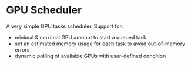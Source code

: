 # GPU Scheduler

A very simple GPU tasks scheduler. Support for:

- minimal & maximal GPU amount to start a queued task
- set an estimated memory usage for each task to avoid out-of-memory errors
- dynamic polling of available GPUs with user-defined condition
